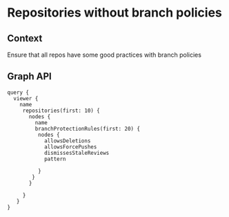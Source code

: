 # Repositories without branch policies

## Context

Ensure that all repos have some good practices with branch policies


## Graph API

```graph
query {
  viewer {
    name
     repositories(first: 10) {
       nodes {
         name
         branchProtectionRules(first: 20) {
          nodes {
            allowsDeletions
            allowsForcePushes
            dismissesStaleReviews
            pattern

          }
        }
       }
       
     }
   }
}
```